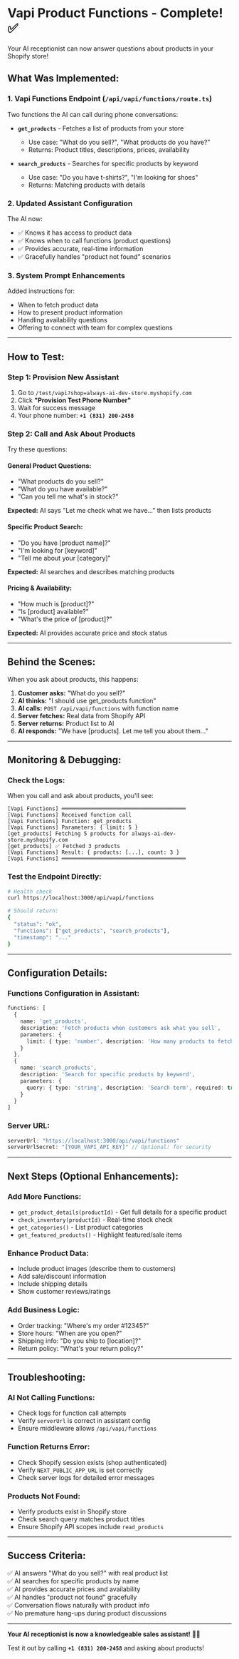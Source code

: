 # Vapi Product Functions - Complete! ✅

Your AI receptionist can now answer questions about products in your Shopify store!

## **What Was Implemented:**

### 1. **Vapi Functions Endpoint** (`/api/vapi/functions/route.ts`)
Two functions the AI can call during phone conversations:

- **`get_products`** - Fetches a list of products from your store
  - Use case: "What do you sell?", "What products do you have?"
  - Returns: Product titles, descriptions, prices, availability
  
- **`search_products`** - Searches for specific products by keyword
  - Use case: "Do you have t-shirts?", "I'm looking for shoes"
  - Returns: Matching products with details

### 2. **Updated Assistant Configuration**
The AI now:
- ✅ Knows it has access to product data
- ✅ Knows when to call functions (product questions)
- ✅ Provides accurate, real-time information
- ✅ Gracefully handles "product not found" scenarios

### 3. **System Prompt Enhancements**
Added instructions for:
- When to fetch product data
- How to present product information
- Handling availability questions
- Offering to connect with team for complex questions

---

## **How to Test:**

### **Step 1: Provision New Assistant**
1. Go to `/test/vapi?shop=always-ai-dev-store.myshopify.com`
2. Click **"Provision Test Phone Number"**
3. Wait for success message
4. Your phone number: **`+1 (831) 200-2458`**

### **Step 2: Call and Ask About Products**

Try these questions:

#### **General Product Questions:**
- "What products do you sell?"
- "What do you have available?"
- "Can you tell me what's in stock?"

**Expected:** AI says "Let me check what we have..." then lists products

#### **Specific Product Search:**
- "Do you have [product name]?"
- "I'm looking for [keyword]"
- "Tell me about your [category]"

**Expected:** AI searches and describes matching products

#### **Pricing & Availability:**
- "How much is [product]?"
- "Is [product] available?"
- "What's the price of [product]?"

**Expected:** AI provides accurate price and stock status

---

## **Behind the Scenes:**

When you ask about products, this happens:

1. **Customer asks:** "What do you sell?"
2. **AI thinks:** "I should use get_products function"
3. **AI calls:** `POST /api/vapi/functions` with function name
4. **Server fetches:** Real data from Shopify API
5. **Server returns:** Product list to AI
6. **AI responds:** "We have [products]. Let me tell you about them..."

---

## **Monitoring & Debugging:**

### **Check the Logs:**
When you call and ask about products, you'll see:

```
[Vapi Functions] ═══════════════════════════════════════
[Vapi Functions] Received function call
[Vapi Functions] Function: get_products
[Vapi Functions] Parameters: { limit: 5 }
[get_products] Fetching 5 products for always-ai-dev-store.myshopify.com
[get_products] ✅ Fetched 3 products
[Vapi Functions] Result: { products: [...], count: 3 }
[Vapi Functions] ═══════════════════════════════════════
```

### **Test the Endpoint Directly:**
```bash
# Health check
curl https://localhost:3000/api/vapi/functions

# Should return:
{
  "status": "ok",
  "functions": ["get_products", "search_products"],
  "timestamp": "..."
}
```

---

## **Configuration Details:**

### **Functions Configuration in Assistant:**
```typescript
functions: [
  {
    name: 'get_products',
    description: 'Fetch products when customers ask what you sell',
    parameters: {
      limit: { type: 'number', description: 'How many products to fetch' }
    }
  },
  {
    name: 'search_products',
    description: 'Search for specific products by keyword',
    parameters: {
      query: { type: 'string', description: 'Search term', required: true }
    }
  }
]
```

### **Server URL:**
```typescript
serverUrl: "https://localhost:3000/api/vapi/functions"
serverUrlSecret: "[YOUR_VAPI_API_KEY]" // Optional: for security
```

---

## **Next Steps (Optional Enhancements):**

### **Add More Functions:**
- `get_product_details(productId)` - Get full details for a specific product
- `check_inventory(productId)` - Real-time stock check
- `get_categories()` - List product categories
- `get_featured_products()` - Highlight featured/sale items

### **Enhance Product Data:**
- Include product images (describe them to customers)
- Add sale/discount information
- Include shipping details
- Show customer reviews/ratings

### **Add Business Logic:**
- Order tracking: "Where's my order #12345?"
- Store hours: "When are you open?"
- Shipping info: "Do you ship to [location]?"
- Return policy: "What's your return policy?"

---

## **Troubleshooting:**

### **AI Not Calling Functions:**
- Check logs for function call attempts
- Verify `serverUrl` is correct in assistant config
- Ensure middleware allows `/api/vapi/functions`

### **Function Returns Error:**
- Check Shopify session exists (shop authenticated)
- Verify `NEXT_PUBLIC_APP_URL` is set correctly
- Check server logs for detailed error messages

### **Products Not Found:**
- Verify products exist in Shopify store
- Check search query matches product titles
- Ensure Shopify API scopes include `read_products`

---

## **Success Criteria:**

✅ AI answers "What do you sell?" with real product list  
✅ AI searches for specific products by name  
✅ AI provides accurate prices and availability  
✅ AI handles "product not found" gracefully  
✅ Conversation flows naturally with product info  
✅ No premature hang-ups during product discussions  

---

**Your AI receptionist is now a knowledgeable sales assistant!** 🎉📞

Test it out by calling **`+1 (831) 200-2458`** and asking about products!

